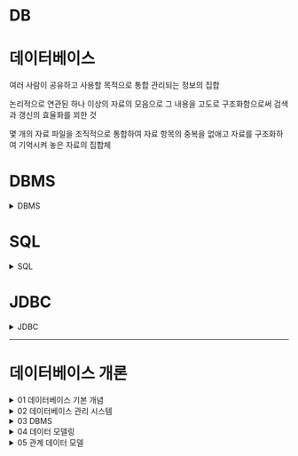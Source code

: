 # DB

# 데이터베이스

여러 사람이 공유하고 사용할 목적으로 통합 관리되는 정보의 집합

논리적으로 연관된 하나 이상의 자료의 모음으로 그 내용을 고도로 구조화함으로써 검색과 갱신의 효율화를 꾀한 것

몇 개의 자료 파일을 조직적으로 통합하여 자료 항목의 중복을 없애고 자료를 구조화하여 기억시켜 놓은 자료의 집합체

<h1> DBMS </h1>

<details>
<summary>DBMS</summary> 
<div markdown="1">



## DBMS(Database Management System)

데이터베이스 관리 프로그램

데이터베이스 조작 인터페이스 제공 (데이터의 무결성 보장)

효율적인 데이터 관리 기능 제공

데이터베이스 구축 기능 제공

데이터 복구, 사용자 권한 부여, 유지보수 기능 제공

</div>
</details>

<h1> SQL</h1>

<details>
<summary>SQL</summary> 
<div markdown="1">

# 관계형 데이터 베이스

테이블 기반의 데이터베이스

데이터를 테이블 단위로 관리

- 하나의 데이터(record)는 여러 속성(Attribute)을 가진다
- 데이터 중복을 최소화
- 테이블 간의 관계를 이용하여 필요한 데이터 검색 가능

테이블(Table)

- 실제 데이터가 저장되는 곳
- 행과 열의 2차원 구조를 가진 데이터 저장 장소

**관계형 데이터 베이스 관리 시스템 (Relational Database Management System)**

# SQL

Structured Query Language

관계형 데이터 베이스에서 데이터 조작과 데이터 정의를 위해 사용하는 언어

- 데이터 조회
- 데이터 삽입 삭제 수정
- DB Object 생성 및 변경 삭제
- DB 사용자 생성 및 삭제, 권한 제어

## 특징

배우고 사용하기 쉽다

대소문자를 구별하지 않는다 (데이터의 대소문자는 구분)

절차적인 언어가 아니라 선언적 언어

DBMS에 종속적이지 않다

- DML(Data Manipulation Language): 데이터 조작 언어
    - 데이터베이스에서 데이터를 조작하거나 조회할 때 사용
    - 테이블의 레코드를 CRUD (Create, Read, Update, Delete)
- DDL(Data Definition Language): 데이터 정의 언어
    - 데이터 베이스 객체(table, view, user, index)의 구조를 정의
- TCL(Transaction Control Language): 트랜잭션 제어 언어
    - 트랜잭션 단위로 실행한 명령문을 적용하거나 취소
- DCL(Data Control Language): 데이터 제어 언어
    - Database, Table 접근 권한이나 CRUD 권한 정의
    - 특정 사용자에게 테이블의 검색권한 부여/금지

## 종류

| 분류 | 문장(키워드) | 설명 |
| --- | --- | --- |
| DML | SELECT | 데이터 조회 |
|  | INSERT | 테이블에 새 행을 입력 |
|  | UPDATE |  기존 행을 변경 |
|  | DELETE | 테이블에서 행을 삭제 |
| DDL |  CREATE | 테이블 등 데이터 객체 생성 |
|  | ALTER | 테이블 등 데이터 객체 변경 |
|  | DROP | 테이블 등 데이터 객체 삭제 |
|  | RENAME | 테이블 등 데이터 객체의 이름을 변경 |
| TCL | COMMIT ROLLBACK | DML문이 변경한 내용을 관리 변경사항을 저장(COMMIT)하거나 취소(ROLLBACK)할 때 사용  DML변경 내용은 트랜잭션 단위로 그룹화 가능 |
| DCL | GRANT | 데이터베이스 접근권한 부여 |
|  | REVOKE | 데이터베이스 접근권한 삭제 |


</div>
</details>

<h1> JDBC</h1>

<details>
<summary>JDBC</summary> 
<div markdown="1">



# JDBC

[https://shs2810.tistory.com/18](https://shs2810.tistory.com/18)

[https://devlog-wjdrbs96.tistory.com/139](https://devlog-wjdrbs96.tistory.com/139)

JDBC = Java Database Connectivity

자바와 데이터베이스를 연결해서 데이터를 주고 받게 해주는 프로그래밍 인터페이스

각 DBMS에 맞는 드라이버가 필요함!

## 작업 순서

1. JDBC 사용 (Driver Loading)
2. DB 연결 (Connection 생성)
3. SQL 준비 및 실행
4. DB 연결 해제 (종료)

### 1. JDBC 사용 (Driver Loading)

```java
Class.forName("com.mysql.Jdbc.Driver");
```

### 2. DB 연결 (connection)

```java
String url = "jdbc:mysql://localhost:3306/board?serverTimezone=UTC";

public Connection getConnection() throws SQLException {
		return DriverManager.getConnection(url, username, password);
	}
```

[localhost:3306](http://localhost:3306) = 로컬 환경에서 MySQL의 포트 번호

board : 가져오려는 schema 이름

username과 password는 MySQL에서의 username과 password

이 과정을 통해 연결 가능

### 3. SQL 준비 및 실행

1. Statement + SELECT

```java
Statement stmt = con.createStatement();

String sql = "SELECT * from board";
ResultSet result = stmt.executeQuery(sql);
```

```java
conn = util.getConnection();
stmt = conn.createStatement();
rs = stmt.executeQuery(sql);

while (rs.next()) {
		Board board = new Board();
		board.setId(rs.getInt("id"));
		board.setTitle(rs.getString("title"));
}		
```

`rs.getString`, `rs.getInt` = column의 index 또는 column의 label 이름으로 데이터를 가져올 수 있음

`rs.next()` : DB의 row 한 줄을 불러옴, false일 경우 더 이상 불러올 row가 없다는 뜻

1. PreparedStatement + UPDATE / DELETE / INSERT

예시는 insert

```java
String sql = "INSERT INTO board (id, title, content) VALUES (?,?,?)";
Connection conn = util.getConnection();

PreparedStatement pstmt = conn.prepareStatement(sql);

pstmt.setString(1, board.getId());
pstmt.setString(2, board.title());
pstmt.setString(3, board.getContent());

int result = pstmt.executeUpdate(); // 영향 받은 row의 개수
System.out.println(result);
```

- `pstmt.setString(parameterIndex, x)` = ‘?’의 순서에 따라 x값을 할당해줌
- `executeUpdate()` : 테이블의 내용을 변경하는 문장에 사용(create, drop, insert, delete, update)
    - 영향받은 row의 개수를 반환, 아무 것도 반환하지 않으면 0
        
        ```java
        either (1) the row count for SQL Data Manipulation Language (DML) statements
        		or (2) 0 for SQL statements that return nothing
        ```
        

### [참고] Statement와 PreparedStatement의 차이?

[https://flatsun.tistory.com/386](https://flatsun.tistory.com/386)

[https://devbox.tistory.com/entry/Comporison](https://devbox.tistory.com/entry/Comporison)

- Statement

```java
Statement stmt = con.createStatement();
ResultSet result = stmt.executeQuery(sql);
```

- createStatement 메소드에 파라미터가 없다.
- 실행 전까지는 무슨 쿼리를 실행하는지 알 수 없음 (executeQuery의 매개변수로 sql을 넣음)
- 쿼리문을 실행할 때마다 생성하며 반복 실행되는 경우에 효율이 떨어짐 (수행하는 과정에서 매번 컴파일)
- 쿼리문을 프로그램 외부에서 작성한 뒤 내부에서 실행하는 SQL Injection 공격에 취약
- 전달되는 SQL문은 완성된 형태 → 한눈에 파악하기 쉬움

- PreparedStatement

```java
String sql = "SELECT * FROM board WHERE id =?"; // ? -> 미완성
pstmt = conn.prepareStatement(sql);
pstmt.setInt(1, id);
rs = pstmt.executeQuery(); // 실행 시 매개변수 x
```

- ‘?’ = Bind 변수, 값을 가변적으로 바꿀 때 사용
- 쿼리문을 미리 생성함 (`prepareStatement()` 메소드를 통해)
- 쿼리를 파라미터에 넣지 않고 수행 → 실행시마다 쿼리를 생성하지 않아서 속도가 빠름
- Bind 변수로 인해 SQL문이 완성된 형태가 아님 → 한눈에 파악하기 어려움


### 4. DB 연결 해제

Connection, Statement, ResultSet에 대해 close

```java
public static void close(Connection conn, PreparedStatement pstmt) {
		try {
			if(pstmt != null) {
				pstmt.close();
			}
		}catch (Exception e) {
			e.getStackTrace();
		}
		try {
			if(conn != null) {
				conn.close();
			}
		}catch (Exception e) {
			e.getStackTrace();
		}
	}

```

```java
/**
	 * 사용한 리소스들을 정리한다. Connection, Statement, PreparedStatement, ResultSet 모두
	 * AutoCloseable 타입 ... 을 이용하므로 필요에 한번에 정리가능
	 *
	 * @param autoCloseables
	 */
	public void close(AutoCloseable... autoCloseables) {
		for (AutoCloseable ac : autoCloseables) {
			if (ac != null) {
				try {
					ac.close();
				} catch (Exception e) {
					// TODO Auto-generated catch block
					e.printStackTrace();
				}
			}
		}
	}
```

</div>
</details>


---

<h1> 데이터베이스 개론</h1>

<details>
<summary>01 데이터베이스 기본 개념</summary> 
<div markdown="1">

# 데이터베이스 기본 개념

## 01 데이터베이스의 필요성

데이터: 현실 세계에서 단순히 관찰하거나 측정하여 수집한 사실이나 값, 자료

정보: 데이터를 의사 결정에 유용하게 활용할 수 있도록 처리하여 체계적으로 조직한 결과물

정보 처리: 데이터에서 정보를 추출하는 과정 또는 방법

정보 시스템: 조직 운영에 필요한 데이터를 수집하여 저장해두었다가 의사 결정이 필요할 때 처리하여 유용한 정보를 만들어주는 수단

## 02 데이터베이스의 정의와 특징

### 데이터베이스의 정의

데이터베이스 = 특정 조직의 여러 사용자가 ‘공유’하여 사용할 수 있도록 ‘통합’해서 ‘저장’한 운영 데이터의 집합

- 공유 데이터(shared data)
    - 특정 조직의 여러 사용자가 함께 소유, 이용
    - → 사용 목적이 다른 사용자들을 두루 고려하여 구성해야 한다
- 통합 데이터(integrated data)
    - 데이터 중복성 허용x (의도적으로 허용하는 경우도 있음)
    - 데이터의 중복을 최소화, 통제가 가능한 중복만 허용
- 저장 데이터(stored data)
    - 컴퓨터가 접근할 수 있는 매체에 저장
- 운영 데이터(operational data)
    - 조직을 운영, 조직의 주요 기능을 수행하기 위해 꼭 필요
    - 지속적으로 유지

### 데이터베이스의 특징

- 실시간 접근 가능
    - 사용자의 데이터 요구에 실시간으로 응답
- 계속 변화
    - 현실 세계의 상태를 정확히 반영
    - 삽입, 삭제, 수정 → 동적인 특징
- 동시 공유 가능
    - 여러 사용자가 동시에 이용
    - 여러 사용자가 서로 다른 데이터를 동시에 사용 + 같은 데이터를 동시에 사용
- 내용으로 참조 가능(content reference)
    - 저장된 주소나 위치가 아닌 값, 내용으로 참조할 수 있음

## 03 데이터 과학 시대의 데이터

### 형태에 따른 데이터 분류

- 정형 데이터
    - 구조화된 데이터
    - 엑셀의 스프레드 시트, 관계 데이터베이스의 테이블
- 반정형 데이터
    - 데이터 내용 안에 구조에 대한 설명이 함께 존재
    - → 구조를 파악하는 ‘파싱’과정이 필요
    - 주로 파일 형태로 저장
    - HTML, XML, JSON 문서나 웹 로그, 센서 데이터 등
- 비정형 데이터
    - 정해진 구조가 없이 저장된 데이터
    - 소셜 데이터의 텍스트, 영상, 이미지, 음성, 워드나 pdf 문서 - 멀티미디어 데이터

### 특성에 따른 데이터 분류

- 범주형 데이터
    - 종류를 나타내는 값을 가진 데이터
    - 예: 성별, 학년 등
    - 명목형 데이터
        - 서열이 없는 값을 가지는 데이터(성별, 성격 유형)
    - 순서형 데이터
        - 서열이 있는 값을 가지는 데이터(학년, 회원 등급)
    - 대부분 문자 타입, 질적 데이터(크기 비교나 산술적인 연산x)
- 수치형 데이터
    - 양적 측면에서 크기 비교와 산술적인 연산이 가능한 숫자 값을 가진 데이터
    - 양적 데이터
    - 이산형 데이터
        - 단절된 숫자 값을 가지는 데이터
        - 주로 정수
    - 연속형 데이터
        - 연속적으로 이어진 숫자 값을 가지는 데이터
        - 주로 실수
    

</div>
</details>

<details>
<summary>02 데이터베이스 관리 시스템</summary> 
<div markdown="1">

# 데이터베이스 관리 시스템

## 01 데이터베이스 관리 시스템의 등장 배경

과거-파일 시스템을 이용

- 파일 시스템
    - 장점: 별도의 구매비용x
    - 응용 프로그램마다 파일을 따로 유지
    
    문제점
    
    - 같은 내용의 데이터가 여러 파일에 중복 저장
    - 응용 프로그램이 데이터 파일에 종속적
        - 데이터 종속성: 사용하는 파일의 구조를 변경하면 응용 프로그램도 함께 변경해야 한다
    - 데이터 파일에 대한 동시 공유, 보안, 회복 기능이 부족하다
    - 응용 프로그램을 개발하기 쉽지 않다

## 02 데이터베이스 관리 시스템의 정의

### 데이터베이스 관리 시스템(DBMS: DataBase Management System)

정의: 파일 시스템의 데이터 중복과 데이터 종속 문제를 해결하기 위해 제시된 소프트웨어

조직에 필요한 데이터를 데이터베이스에 통합하여 저장하고 이에 대한 관리를 집중적으로 담당함

데이터베이스에 들어 있는 데이터를 삽입 삭제 수정 검색하고, 모든 응용 프로그램이 데이터베이스를 공유할 수 있게 한다.

**데이터 독립성 확보**: 데이터베이스 구조나 접근 방법이 변경되어도 사용자가 미리 알거나 응용 프로그램을 변경할 필요가 없다

### 기능

정의 기능: 데이터베이스 구조를 정의하거나 수정할 수 있다

조작 기능: 데이터를 삽입 삭제 수정 검색하는 연산을 할 수 있다

제어 기능: 데이터를 항상 정확하고 안전하게 유지할 수 있다(무결성 유지, 장애 회복, 보안)

## 03 데이터베이스 관리 시스템의 장단점

### 1. 장점

- 데이터 중복을 통제할 수 있다
    - 데이터베이스에 데이터를 통합하여 관리
    - 데이터 일관성 유지
- 데이터 독립성 확보
    - 파일 시스템의 데이터 종속 문제(파일 구조가 바뀌면 응용 프로그램도 함께 수정)
    - DBMS가 데이터베이스에 접근, 관리 → 응용 프로그램이 영향 받지 않음
    - 독립성: 응용 프로그램과 데이터베이스 사이에 독립성
- 데이터 동시 공유 가능
    - 데이터베이스에 통합된 데이터를 여러 응용 프로그램이 공유하여 같은 데이터에 동시 접근
    - DBMS가 동일한 데이터를 다양한 구조로 제공해줄 수 있고, 동시 접근을 제어하는 기술을 보유하고 있음
    - 불필요한 데이터 중복 젷나
- 데이터 보안 향상
    - 데이터를 중앙 집중식으로 관리 - 데이터에 대한 효율적인 접근 제어 가능
    - 권한이 없는 사용자의 접근, 허용되지 않은 데이터와 연산에 대한 요청 차단
- 데이터 무결성 유지
    - 데이터 무결성: 저장된 데이터 값의 정확성
- 표준화
- 장애 발생 시 회복 가능
- 응용 프로그램 개발 비용 절감

### 2. 단점

- 비용이 많이 든다
    - 파일 시스템에 더하여 따로 설치
- 백업과 회복 방법이 복잡
- 중앙 집중 관리로 인한 취약점 존재
    - 데터베이스나 관리 시스템에 장애가발생하면 전체 시스템의 업무 처리가 중단
    - 가용성, 신뢰성에 치명적인 영향

## 04 데이터 베이스 관리 시스템의 발전 과정

### 1. 1세대 데이터베이스 관리 시스템: 네트워크·계층 DBMS

![1989B3BF-0C62-4BCC-9925-E762601E435C.jpeg](./img/chap2.jpeg)

네트워크 DBMS

- 간선을 이용해 데이터 간 관계를 표현 - 구조가 복잡하고 변경하기 어려움
- IDS(Integrated Data Store)(1960)

계층 DBM

- 트리 형태
- 네트워크 DBMS보다 구조가 단순
- 현실 세계의 모습을 트리 형태만으로 표현하기 어려움
- 여전히 구조 변경이 어렵다
- IMS(Information Management System)

### 2. 2세대 데이터베이스 관리 시스템: 관계 DBMS

데이터베이스를 테이블 형태로 구성하는 관계 데이터 모델 사용

- 데이터베이스를 단순하고 이해하기 쉬운 구조로 구성
- 지금도 널리 사용, 오라클 MS SQL 서버, MySQL, MariaDB, Access

### 3. 3세대 데이터베이스 관리 시스템: 객체지향·객체관계 DBMS

더 다양하고 복잡한 응용 분야의 데이터를 관리하려는 사용자 요구를 충족시키기 위해 제안

- 새로운 유형의 데이터 저장
- 데이터에 대한 복잡한 분석 및 처리 지원
- 오투, 온투스, 젬스톤
- 객체관계 DBMS: 오라클

### 4. 4세대 이후 데이터베이스 관리 시스템: NoSQL·NewSQL DBMS

NoSQL - Not Only SQL

배경

- 소셜 네트워크 서비스 - 비정형 데이터 대량 생산
- 클라우드 컴퓨팅, 빅데이터 개념 - 관계 DBMS의 비효율성

특징

- 비정형 데이터를 저장하고 처리하는 데 적합
- 확장성이 뛰어남 - 여러 대의 서버 컴퓨터에 데이터를 분산하여 저장, 처리하는 환경에 적합
- 몽고디비, H베이스, 카산드라, 레디스, 네오포제이, 오리엔트DB

한계

- 기업에서 처리하는 데이터 중 정형 데이터가 차지하는 비중이 높음
- NoSQL을 추가로 도입해야 하는 부담

NewSQL DBMS

- 안정성과 일관성을 유지 + SQL을 이용해 다양하고 복잡한 데이터 처리
- 관계 DBMS의 장점 + NoSQL의 확장성 및 유연성 모두 지원
- 구글스패너, 볼트DB, 누오DB

</div>
</details>



<details>
<summary>03 DBMS</summary> 
<div markdown="1">



# 03 데이터베이스 시스템

## 01 데이터베이스 시스템의 정의

데이터베이스에 데이터를 저장하고, 저장된 데이터를 관리하여 조직에 필요한 정보를 생성해주는 시스템

- 데이터베이스: 데이터를 저장해두는 곳, 저장된 데이터의 집합
- 데이터베이스 관리 시스템: 데이터베이스에 저장된 데이터를 관리
- 데이터베이스 시스템: 데이터베이스와 데이터베이스 관리 시스템을 이용해 조직에 필요한 정보를 제공하는 ‘전체 시스템’

→ 데이터베이스 시스템의 핵심 구성 요소 = 데이터베이스, 데이터베이스 관리 시스템

+사용자, 데이터 언어, 컴퓨터 등

## 02 데이터베이스의 구조

### 1. 스키마

schema

데이터베이스에 저장되는 데이터 구조와 제약조건을 정의

ex. 고객- 고객번호(INT), 이름(CHAR(10)), 나이(INT), 주소 (CHAR(20))

인스턴스: 정의된 스키마에 따라 데이터베이스에 실제로 저장된 값

### 2. 3단계 데이터베이스 구조

3단계 데이터베이스 구조(3-level database architecture) (미국의 표준화 기관 ANSI/SPARC)

- 외부 단계: 개별 사용자 관점
- 개념 단계: 조직 전체의 관점
- 내부 단계: 물리적인 저장 장치의 관점

내부 → 외부: 추상화 레벨이 높아짐

---

**외부 단계** 

각 사용자는 데이터베이스 전체에 관심x

사용자마다 업무 내용, 사용 목적이 달라 필요한 데이터 내용이 다르다

개별 사용자가 데이터베이스를 어떻게 보는가를 표현 - 사용자마다 생각하는 데이터베이스의 구조가 다름

외부 스키마 = 외부 단계에서 사용자에게 필요한 데이터베이스를 정의, 각 사용자가 생각하는 데이터베이스의 모습

서브 스키마라고도 한다

**개념 단계** 

데이터베이스를 이용하는 사용자들의 관점을 통합, 데이터베이스를 ‘조직 전체의 관점’에서 이해하고 표현

개념 스키마 = 데이터베이스 관리 시스템/관리자의 관점에서 모든 사용자에게 필요한 데이터를 통합하여 전체 데이터베이스의 논리적 구조를 정의

조직 전체의 관점에서 생각하는 데이터베이스의 모습

데이터, 데이터에 대한 보안 정책, 접근 권한에 대한 정의 포함 

그러나 데이터를 물리적으로 저장하는 방법, 데이터 저장장치와 독립적

하나의 데이터베이스에는 하나의 개념 스키마만 존재

**내부 단계**

데이터베이스를 디스크나테이프 같은 **저장 장치**의 관점에서 이해

내부 스키마 = 전체 데이터베이스가 저장 장치에 실제로 저장되는 방법을 정의

파일에 데이터를 저장하는 레코드의 구조, 레코드를 구성하는 필드 크키, 레코드 접그 ㄴ경로등 정의

하나의 데이터베이스에 하나만 존재

### 3. 데이터 독립성

각각의 스키마는 데이터베이스를 바라보는 관점이 다를 뿐 모두 같은 데이터베이스를 표현

→ 세 가지 스키마 사이에는 유기적인 대응 관계가 성립해야 한다

사상 / 매핑 : 스키마 사이의 대응 관계

- **논리적 데이터 독립성** (외부-개념)

개념 스키마가 변경되더라도 외부 스키마가 영향을 받지 않는 것

전체 데이터베이스의 논리적인 구조가 변경되어도 관련된 외부/개념 사상 정보(대응 관계)만 적절히 수정해주면 직접 관련이 없는 외부 스키마는 변경할 필요가 없다

응용 인터페이스라고도 함

- **물리적 데이터 독립성** (개념-내부)

내부 스키마가 변경되더라도 개념 스키마가 영향을 받지 않는 것 → 결과적으로 외부 스키마도 영향받지 않음

### 4. 데이터 사전

저장된 데이터를 올바르게 관리하고 이용하기 위해 필요한 부가 정보 저장 (스키마, 사상 정보)

- 데이터 사전(data dictionary) /시스템 카탈로그(system catalog)

데이터베이스에 저장되어 있는 데이터를 정확하고 효율적으로 이용하기 위해 참고해야 하는 스키마, 사상 정보, 다양한 제약조건 등을 저장

데이터에 대한 데이터 = 메타 데이터라고도 함

시스템 데이터베이스라고도 한다 - 데이터를 저장하는 데이터베이스의 일종

- 데이터 디렉터리: 데이터 사전에 있는 데이터에 실제로 접근하는 데 필요한 위치 정보 관리

데이터 사전: 사용자도 접근 가능

데이터 디렉터리: 시스템만 접근 가능

## 03 데이터베이스 사용자

### 1. 데이터베이스 관리자

데이터베이스 시스템을 운영 / 관리

조직 내의 사용자를 위해 데이터베이스를 설계, 구축, 제어

- 주요 업무
    - 데이터베이스 구성 요소 선정
    - 데이터베이스 스키마 정의
    - 물리적 저장 구조와 접근 방법 결정 (인덱스를 만들 기준 필드)
    - 무결성 유지를 위한 제약조건 정의
    - 보안 및 접근 권한 정책 결정
    - 백업 및 회복 기법 정의
    - 시스템 데이터베이스 관리
    - 시스템 성능 감시 및 성능 분석
    - 데이터베이스 재구성

### 2. 최종 사용자

데이터를 조작(삽입 삭제 수정 검색)하기 위해 데이터베이스에 접근하는 사람들 (일반 사용자)

주로 데이터 조작어 사용

- 캐주얼 사용자: 이론적 지식 O, 데이터 조작어 사용
- 초보 사용자: 초보 수준으로 이용, 데이터 조작어보다는 메뉴나 GUI로 이용

### 3. 응용 프로그래머

프로그래밍 언어로 응용 프로그램을 작성할 때 데이터베이스에 접근하는 데이터 조작어를 삽입하는 사용자

주로 데이터 조작어 사용

## 04 데이터 언어

### 1. 데이터 정의어

DDL: Data Definition Language

새로운 데이터베이스를 구축하기 위해 스키마를 정의하거나 기존 스키마의 정의를 삭제, 수정하기 위해 사용

- 새로 만들려는 데이터베이스의 스키마를 설명, 이미 정의된 스키마의 구조나 제약조건을 변경/삭제

정의된 스키마는 데이터 사전에 저장, 반영

### 2. 데이터 조작어

DML: Data Manipulation Language

데이터의 삽입 삭제 수정 검색 등의 처리를 데이터베이스 관리 시스템에 요구

스키마에 따라 조작에 필요한 실제 데이터 값(인스턴스)이 저장

사용자가 실제 데이터 값을 활용하기 위해 사용함

- 절차적 데이터 조작어
    
    사용자가 어떤 데이터를 원하고 해당 데이터를 얻으려면 어떻게 처리해야 하는지를 구체적으로 설명
    
- 비절차적 데이터 조작어
    
    사용자가 어떤 데이터를 원하는지만 설명 → 어떻게 처리해야 하는지는 데이터베이스 관리 시스템에 맡긴다
    
    선언적 언어
    

### 3. 데이터 제어어

DCL: Data Control Language

데이터베이스에 저장된 데이터를 여러 사용자가 무결성과 일관성을 유지하며 문제없이 공유할 수 있도록, 내부적으로 필요한 규칙이나 기법을 정의

다음 특성을 보장

- **무결성**: 데이터베이스에 정확하고 유효한 데이터만 유지
- **보안**: 허가받지 않는 사용자가 데이터에 접근하는 것을 차단, 허가된 사용자가 접근 권한이 있는 데이터에만 접근할 수 있게 함
- **회복**: 장애가 발생해도 데이터의 일관성 유지
- **동시성**: 여러 사용자가같은 데이터에 동시에 접근하여 처리할 수 있게 함

## 05 데이터베이스 관리 시스템의 구성

### 1. 질의 처리기

사용자의 데이터 처리 요구를 해석하여 처리하는 역할

구성 요소

- DDL 컴파일러 - 데이터 정의어로 작성된 스키마의 정의 해석
- DML 프리 컴파일러 - 응용 프로그램에 사입된 데이터 조작어를 추출하여 DML 컴파일러에 전달
- DML 컴파일러 : 데이터 조작어로 작성된 데이터의 처리(삽입 삭제 수정 검색) 요구를 분석하여 해석
- 런타임 데이터베이스 처리기: 저장 데이터 관리자를 통해 데이터베이스에 접근, DML 컴파일러로부터 전달받은 데이터 처리 요구를 데이터베이스에서 실제로 실행
- 트랜잭션 관리자: 데이터베이스에 접근하는 과정에서 사용자의 접근 권한이 유효한지 검사, 데이터베이스 무결성을 유지하기 위한 제약조건 위반 여부를 확인

### 2. 저장 데이터 관리자

디스크에 저장된 데이터베이스와 데이터 사전을 관리, 여기에 실제로 접근하는 역할


</div>
</details>




<details>
<summary>04 데이터 모델링</summary> 
<div markdown="1">



# 04 데이터 모델링

## 01 데이터 모델링과 데이터 모델의 개념

- 데이터 모델링: 현실 세계에 존재하는 데이터를 컴퓨터 세계의 데이터베이스 옮기는 변환 과정
- 추상화(abstraction): 데이터베이스에 저장하여 관리할 만한 가치가 있는 중요 데이터를 찾아내는 과정

현실 세계 → (개념적 모델링) → 개념 세계 → (논리적 모델링) → 컴퓨터 세계

- 개념적 모델링: 현실 세계에서 중요 데이터를 추출하여 개념 세계로 옮기는 작업
- 논리적 모델링: 개념 세계의 데이터를 데이터베이스에 저장할 구조를 결정하고 이 구조를 표현하는 작업
- 데이터 모델: 데이터 모델링의 결과물을 표현하는 도구
    - 데이터 구조
        - 개념적 데이터 모델-현실 세계를 개념 세계로 추상화했을 때 어떤 요소로 이루어져 있는지를 표현하는 개념적 구조
        - 논리적 데이터 모델-데이터를 어떤 모습으로 저장할 것인지를 표현하는 논리 구조
        
        자주 변하지 않고 정적
        
    - 연산: 데이터 구조에 따라 개념 세계나 컴퓨터 세계에서 실제로 표현된 값을 처리하는 작업
        
        값이 연산에 의해 변경될 수 있으므로 동적이다
        
    - 제약조건: 데이터 무결성 유지
        - 구조적 측면의 제약 사항
        - 의미적 측면의 제약 사항

## 02 개체-관계 모델

1976년 피터 첸

개체(entity)와 개체 간의 관계를 이용해 현실 세계를 개념적 구조로 표현하는 방법

개체-관계 다이어그램(E-R Diagram): 현실 세계를 개념적으로 모델링하여 그림으로 표현

### 1. 개체

현실 세계에서 저장할 만한 가치가 있는 중요 데이터를 가지고 있는 사람이나 사물 등

꼭 물리적 존재x - 개념/사건처럼 개념적으로 존재해도 가능

- 특징

다른 개체와 구별되는 이름을 갖고 있음

각 개체만의 고유한 특성, 상태(속성)을 하나 이상 가지고 있음

개체 타입: 개체를 고유한 이름과 속성들로 정의한 것 

개체 인스턴스/개체 어커런스: 개체를 구성하고 있는 속성이 실제 값을 가짐으로써 실체화된 개체

개체 집합: 특정 개체 타입에 대한 인스턴스들을 모아 놓은 것

- 예시
    - 개체 타입: 고객 (이름, 주소, 연락처, 적립금)
    - 개체 인스턴스: <정소화, 서울시 구로그, 010-1111-1111, 0> . . .

파일 구조에서 개체=레코드, 속성=필드, 개체 타입=레코드 타입, 개체 인스턴스=레코드 인스턴스

E-R 다이어그램에서 사각형으로 표현

### 2. 속성

개체가 가지고 있는 고유한 특성

그 자체만으로는 의미가 없지만 관련 있는 속성들을 모아 개체를 구성하면 하나의 중요한 의미 표현 가능

의미 있는 데이터의 가장 작은 논리적 단위

E-R 다이어그램에서 타원으로 표현

종류

- **속성 값의 개수**
    - 단일 값 속성: 특정 개체를 구성하는 속성 값이 하나인 경우 (이름, 적립금)
    - 다중 값 속성: 속성이 값을 여러개 가질 수 있는 경우 (연락처-집, 휴대폰) (이중 타원)
- **의미의 분해 가능성**
    - 단순 속성: 의미를 더 분해할 수 없는 속성 (적립금, 가격, 이름)
    - 복합 속성: 의미를 분해할 수 있어 값이 여러 개의 의미 포함 (주소, 생년월일 등)
    
    복합 속성이더라도 전체 단위로 입력/검색되는 경우 단순 속성으로 처리해도 됨
    
- **기존 속성 값에서 유도**
    - 유도 속성: 값이 별도로 저장x, 기존의 다른 속성 값에서 유도 (가격+할인율 → 판매가격) (점선 타원)
- 널 속성
    
    아직 결정되지 않았거나 모르는 값 
    
    해당되는 값이 없는 (존재하지 않는) 값
    
    공백이나 0과는 다르다
    
- 키 속성
    
    개체 집합에 존재하는 각 개체 인스턴스들을 식별하는 데 사용(밑줄)
    
    이 값으로 개체 인스턴스를 식별할 수 있어야 한다.
    

![Untitled](./img/chap4-1.png)

### 3. 관계

개체와 개체가 맺고 있는 의미 있는 연관성

개체 집합들 사이의 대응 관계, 매핑을 의미

E-R 다이어그램에서 마름모로 표현

**관계의 유형**

- 개체타입의 수
    - 일대일 관계 (남편-아내)
    - 일대다 관계 (부서-사원)
    - 다대다 관계 (고객-책)

**관계의 참여 특성**

필수적 참여/전체 참여: 개체 A의 모든 개체 인스턴스가 관계에 반드시 참여해야 한다

선택적 참여/부분 참여: 일부만 참여해도 된다 

필수적 참여 관계: 이중선

**관계의 종속성**

개체 B가 독자적으로 존재할 수 없고 다른 개체 A의 존재 여부에 종속적

존재 종속: 개체 A가 존재해야 개체 B가 존재, 개체 A가 삭제되면 개체 B도 함께 삭제

개체 B(다른 개체의 존재 여부에 의존적) - 약한 개체

개체 A(다른 개체의 존재 여부를 결정) - 강한 개체

학부모 - 학생, 직원 - 부양가족

일반적으로 일대다 관계, 약한 개체는 강한 개체의 관계에 **필수적 참여** 

식별→ 구별자, 부분키 (부양가족 개체의 키: 직원번호, 이름)

## 03 논리적 데이터 모델

### 1. 논리적 데이터 모델의 개념과 특성

E-R 다이어그램으로 표현된 개념적 구조를 데이터베이스에 표현하는 행태를 결정 → 데이터베이스 관리 시스템 종류가 중요하다

정의: 사용자 입장에서 선택한 데이터베이스 관리 시스템에 따라 E-R 다이어그램으로 표현된 개념적 구조를 데이터베이스에 어떤 형태로 저장할지를 논리적으로 표현한 구조

데이터베이스 스키마: 논리적 데이터 모델로 표현된 데이터베이스의 논리적 구조

종류: 관계 데이터 모델, 계층 데이터 모델, 네트워크 데이터 모델

### 2. 계층 데이터 모델

논리적 구조가 트리 형태

개체 간 관계는 링크(연결선) - 일대다 관계만 표현할 수 있음

- **특징**

다대다 관계를 표현할 수 없음 - 별도의 개체를 추가로 생성하여 이를 표현

루트 역할을 하는 개체가 존재, 사이클이 존재하지 않음

일대다 관계를 맺는 개체들 사이에 상하 관계가 성립 (부모-자식 개체)

부모 개체 하나는 자식 개체를 여러 개 가질 수 있지만, 자식 객체는 부모 개체를 하나만 가질 수 있음

단점-제약이 존재해서 자연스럽게 모델링하기 어려움

  -데이터의 삽입 삭제 수정 등을 연산하거나 원하는 데이터를 검색하기 쉽지 않다 

### 3. 네트워크 데이터 모델

데이터베이스의 논리적 구조: 그래프 또는 네트워크 형태

화살표로 관계를 표현 - 일대다 관계만 표현하 수 있음

계층 데이터 모델과 달리 **두 개체 간의 관계를 여러 개 정의**할 수 있음

일대다 관계의 개체: 오너-멤버 관계

오너 개체 하나가 맴버 개체 여러 개, 멤버 개체 하나가 오너 개체 여러 개와 관계를 맺을 수 있음

- **특징**

같은 개체들 사이의 관계를 2개 이상 표현 가능 (좀 더 자연스럽게 모델링)

계층 데이터 모델보다 구조가 복잡해질 수 있다 - 연산, 데이터 검색이 계층 데이터 모델보다 어려워진다


</div>
</details>

<details>
<summary>05 관계 데이터 모델</summary> 
<div markdown="1">



# 05 관계 데이터 모델

## 01 관계 데이터 모델의 개념

### 1. 관계 데이터 모델의 기본 용어

| 열: 속성 | 고객아이디 CHAR(20) | 고객 이름 CHAR(20) | 나이 INT | 등급 CHAR(10) | 직업 CHAR(10) | 적립금 INT |
| --- | --- | --- | --- | --- | --- | --- |
| attribute 행: tuple  | apple | 김현준 | 20 | gold | 학생 | 1000 |
|  | BANANA | 정소화 | 25 | vip | 간호사 | 2500 |

하나의 개체에 관한 데이터를 릴레이션(relation) 하나에 담아 데이터베이스에 저장

- 속성
    - 릴레이션의 열
    - 서로 다른 이름을 이용해 구별
    - 릴레이션: 파일 관리 시스템의 파일, 속성: 파일의 필드에 대응
- 투플(tuple)
    - 릴레이션의 행
    - 개체의 인스턴스
- 도메인
    - 속성 하나가 가질 수 있는 모든 값의 집합
    - 관계 데이터 모델에서는 더 분해할 수 없는 원자 값만 속성 값으로 사용 가능
    - 특정 속성이 가질 수 있는 모든 원자 값의 모임
    - 장점: 사용자가 속성 값을 입력, 수정할 때 데이터베이스 시스템이 적합성을 판단 → 항상 올바른 값으로 유지
    - 일반적으로 속성의 특성을 고려한 데이터 타입으로 정의(문자, 정수 .. )
- 널 값
    - 릴레이션에 있는 특정 투플의 속성 값을 모르거나 적합한 값이 없는 경우
- 차수(degree)
    - 하나의 릴레이션에서 속성의 전체 개수
    - 최소 1 이상의 차수를 유지해야 한다
    - 일반적으로 자주 변하지 않음
- 카디널리티(cardinality)
    - 투플의 전체 개수
    - 투플이 없는 릴레이션이 존재할 수도 있음
    - 일반적으로 자주 변한다 - 동적

### 2. 릴레이션과 데이터베이스의 구성

| 릴레이션 스키마 | 고객아이디 CHAR(20) | 고객 이름 CHAR(20) | 나이 INT | 등급 CHAR (10) | 직업 CHAR(10) | 적립금 INT |
| --- | --- | --- | --- | --- | --- | --- |
| 릴레이션 인스턴스 | apple | 김현준 | 20 | gold | 학생 | 1000 |
|  | banana | 정소화 | 25 | vip | 간호사 | 2500 |
- 릴레이션 스키마
    - 일반적으로 다음과 같은 형태로 표현
        
        `릴레이션이름(속성이름1, 속성이름2, ... , 속성이름n)`
        
        위의 예시에서는 `고객(고객아이디, 고객이름, 나이, 등급, 직업, 적립금)`
        
    - 스키마를 보면 전체 구조를 쉽게 파악 가능
    - 릴레이션 내포(relation intension)라고도 부른다
- 릴레이션 인스턴스
    - 어느 한 시점에 릴레이션에 존재하는 투플들의 집합
    - 릴레이션 스키마에서 정의하는 각 속성에 대응하는 실제 값으로 구성
- 데이터베이스 스키마와 데이터베이스 인스턴스
    - 데이터베이스는 릴레이션 여러개로 구성
    - ex. 인터넷 쇼핑몰 - 고객, 상품, 주문
    - 데이터베이스 스키마: 데이터베이스를 구성하는 릴레이션들의 스키마를 모아놓은 것
    - 데이터베이스 인스턴스: 어느 한 시점에서 데이터베이스에 저장된 데이터 내용의 전체 집합

### 3. 릴레이션의 특성

1. **투플의 유일성**: 하나의 릴레이션에는 동일한 투플이 존재할 수 없다
    
    키(key): 투풀을 유일하게 구별하기 위해 선정하는 속성
    
2. **투플의 무순서**: 하나의 릴레이션에서 투플 사이의 순서는 무의미함
    
    순서 상관없이 투플 내용이 같아야 같은 릴레이션
    
3. **속성의 무순서:** 하나의 릴레이션에서 속성 사이의 순서는 무의미함
4. **속성의 원자성:** 속성 값으로 원자 값만 사용할 수 있다

### 4. 키의 종류

- 슈퍼키
    - 유일성의 특성을 만족하는 속성 또는 속성들의 집합
    - **유일성**-키로 지정된 속성 값은 투플마다 달라야 함
- 후보키
    - 유일성과 최소성을 만족하는 속성 또는 속성들의 집합
    - **최소성**- 꼭 필요한 최소한의 속성들로만 키를 구성
    - 슈퍼키 중에서 최소성을 만족 → 후보키
    - 릴레이션 인스턴스만 보고 판단하면 안됨 → 속성의 본래 의미를 정확히 이해해야 함
- 기본키(primary key)
    - 여러 후보키 중에서 기본적으로 사용할 키
    - 고려 기준
        - 널 값을 가질 수 있는 속성이 포함된 후보키는 부적합
        - 값이 자주 변경될 수 있는 속성은 부적합
        - 단순한 후보키를 선택
- 대체키(alternate key)
    - 기본키로 선택되지 못한 후보키
- 외래키(foreign key)
    - 어떤 릴레이션에 소속된 속성 또는 속성 집합이 다른 릴레이션의 기본키가 되는 키
    - 릴레이션들 사이의 관계를 올바르게 표현하기 위해 필요
        
        고객 릴레이션 - 고객(고객아이디, 고객이름, 나이, 등급, 직업, 적립금)
        
        주문 릴레이션 - 주문(주문번호, 주문고객, 주문제품, 수량, 단가, 주문일자)
        
        주문 고객 → 고객아이디 속성을 참조 : 주문 고객 속성=외래키
        
    - 외래키가 되는 속성과 기본키가 되는 속성의 **이름은 달라도 됨, 도메인은 같아야 함**
    - 기본키가 아닌 속성을 외래키가 참조한다면? 투플을 유일하게 구별하기 어려움 → 반드시 **외래키는 기본키를 참조해야 한다**
    - 하나의 릴레이션에 외래키가 여러개 존재 가능
    - 외래키=기본키 O, 외래키를 포함하여 기본키 구성 O
    - 외래키 자신이 속한 릴레이션의 기본키를 참조 O
        
        고객아이디, 고객이름, 나이, 등급, 직업, 적립금, 추천고객: 추천 고객 → 고객아이디를 참조하는 외래키
        
    - 기보니가 아니기 때문에 널 값을 가질 수 있음
    - 서로 다른 투플이 같은 값을 가질 수 있음

## 02 관계 데이터 모델의 제약

무결성 제약 조건 = 키와 관련

무결성: 권한이 있는 사용자의 잘못된 요구에 의해 데이터가 부정확해지지 않도록 보호

cf. 보안: 권한이 없는 사용자로부터 데이터를 보호

### 1. 개체 무결성 제약 조건

**기본키를 구성하는 모든 속성은 널 값을 가질 수 없다**

삽입/기존 투플의 기본키 변경 → 기본키에 널 값이 포함되면 연산 수행 거부 (보통 DBMS가 처리)

기본키에 대한 규칙 - 각 릴레이션마다 적용

### 2. 참조 무결성 제약조건

외래키에 대한 규칙 - 연관된 릴레이션들에 적용

외래키는 참조할 수 없는 값을 가질 수 없다

= 자신이 참조하는 릴레이션에 기본키 값으로 존재하는 값=참조 가능한 값만 가져야 한다

ex. 고객 아이디 인스턴스={apple, banana, carrot, orange} 외래키: cherry → 참조 불가

cf. 널 값을 가진다고 해서 제약조건 위반x

- 조건 준수
    - 고객 릴레이션에 삽입: 고객 아이디 반드시 포함
    - 주문 릴레이션에 삽입: 참조 무결성 제약조건 위반여부 확인
    - 고객 릴레이션에 삭제: 참조 무결성 제약조건을 위반하지 않는 경우에만
        
        ex. 고객 릴레이션에 고객아이디 apple 삭제 → 주문 릴레이션에 apple 존재시 데이터 무결성x
        
    - 주문 릴레이션에 삭제: 조건 위반x
    - 고객 릴레이션에 변경: 기본키가 아닌 속성값→ 영향x, 기본키 속성값 → 제약조건 확인
    - 주문 릴레이션에 변경: 외래키가 아닌 속성값→ 영향x, 외래키 속성값 → 제약조건 확인


</div>
</details>